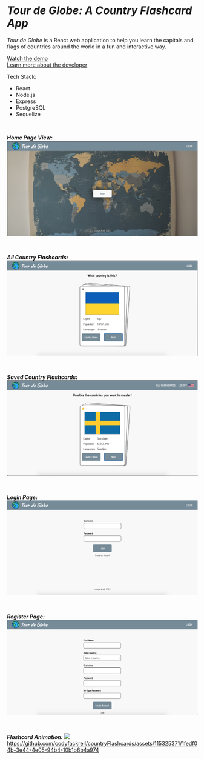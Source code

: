 # *Tour de Globe: A Country Flashcard App*

*Tour de Globe* is a React web application to help you learn the capitals and flags of countries around the world in a fun and interactive way. 

[Watch the demo](https://www.loom.com/share/407a2b8fbcab4713a93d3a2ba11fac7f?sid=6e096e36-0125-4fac-8605-ebc3573edf00)
<br>
[Learn more about the developer](https://www.linkedin.com/in/codyfackrell/)


Tech Stack:
* React
* Node.js
* Express
* PostgreSQL
* Sequelize

<br>

***Home Page View:***
![HomePage](app_screenshots/HomePage.png) 

<br>

***All Country Flashcards:***
![Flashcards](app_screenshots/Flashcards.png) 

<br>

***Saved Country Flashcards:***
![SavedCountry](app_screenshots/SavedCountries.png) 

<br>

***Login Page:***
![Login](app_screenshots/Login.png) 

<br>

***Register Page:***
![Register](app_screenshots/Register.png) 

<br>

***Flashcard Animation:***
![](https://github.com/codyfackrell/countryFlashcards/assets/115325371/1fedf04b-3e44-4e05-94b4-10b1b6b4a974)
https://github.com/codyfackrell/countryFlashcards/assets/115325371/1fedf04b-3e44-4e05-94b4-10b1b6b4a974

